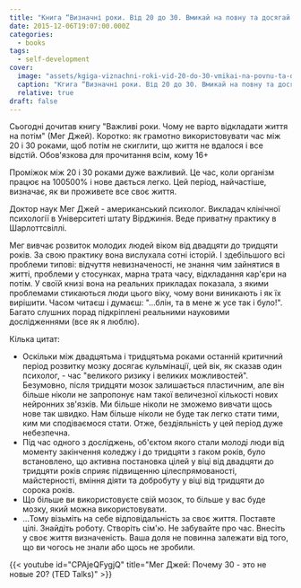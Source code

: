 ```yaml
---
title: "Книга “Визначні роки. Від 20 до 30. Вмикай на повну та досягай максимуму” - Мэг Джей"
date: 2015-12-06T19:07:00.000Z
categories:
  - books
tags:
  - self-development
cover:
  image: "assets/kgiga-viznachni-roki-vid-20-do-30-vmikai-na-povnu-ta-dosyagai-maksimumu-meg-dzhei.jpg"
  caption: "Кгига “Визначні роки. Від 20 до 30. Вмикай на повну та досягай максимуму” - Мэг Джей"
  relative: true
draft: false
---
```


Сьогодні дочитав книгу "Важливі роки. Чому не варто відкладати життя на потім" (Мег Джей). Коротко: як грамотно використовувати час між 20 і 30 роками, щоб потім не скиглити, що життя не вдалося і все відстій. Обов'язкова для прочитання всім, кому 16+

Проміжок між 20 і 30 роками дуже важливий. Це час, коли організм працює на 100500% і нове дається легко. Цей період, найчастіше, визначає, як ви проживете все своє життя.

Доктор наук Мег Джей - американський психолог. Викладач клінічної психології в Університеті штату Вірджинія. Веде приватну практику в Шарлоттсвіллі.

Мег вивчає розвиток молодих людей віком від двадцяти до тридцяти років. За свою практику вона вислухала сотні історій. І здебільшого всі проблеми типові: відчуття невизначеності, не знання чим зайнятися в житті, проблеми у стосунках, марна трата часу, відкладання кар'єри на потім. У своїй книзі вона на реальних прикладах показала, з якими проблемами стикаються люди цього віку, чому вони виникають і як їх вирішити. Часом читаєш і думаєш: "...блін, та в мене ж усе так і було!". Багато слушних порад підкріплені реальними науковими дослідженнями (все як я люблю).

Кілька цитат:

- Оскільки між двадцятьма і тридцятьма роками останній критичний період розвитку мозку досягає кульмінації, цей вік, як сказав один психолог, - час "великого ризику і великих можливостей". Безумовно, після тридцяти мозок залишається пластичним, але він більше ніколи не запропонує нам такої величезної кількості нових нейронних зв'язків. Ми більше ніколи не зможемо вивчати щось нове так швидко. Нам більше ніколи не буде так легко стати тими, ким ми сподіваємося стати. Отже, бездіяльність у цей період дуже небезпечна.
- Під час одного з досліджень, об'єктом якого стали молоді люди від моменту закінчення коледжу і до тридцяти з гаком років, було встановлено, що активна постановка цілей у віці від двадцяти до тридцяти років сприяє підвищенню цілеспрямованості, майстерності, вміння діяти та добробуту у віці від тридцяти до сорока років.
- Що більше ви використовуєте свій мозок, то більше у вас буде мозку, який можна використовувати.
- ...Тому візьміть на себе відповідальність за своє життя. Поставте цілі. Знайдіть роботу. Створіть сім'ю. Не забувайте про час. Внесіть у своє життя визначеність. Ваша доля не повинна залежати від того, що ви чогось не знали або щось не зробили.

{{< youtube id="CPAjeQFygjQ" title="Мег Джей: Почему 30 - это не новые 20? (TED Talks)" >}}
